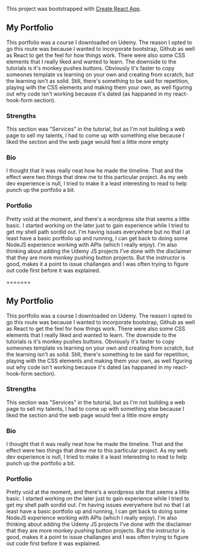 

This project was bootstrapped with [Create React App](https://github.com/facebook/create-react-app).


## My Portfolio
This portfolio was a course I downloaded on Udemy.  The reason I opted to go this route was because I wanted to incorporate bootstrap, Github as well as React to get the feel for how things work.  There were also some CSS elements that I really liked and wanted to learn.  The downside to the tutorials is it's monkey pushes buttons.  Obviously it's faster to copy someones template vs learning on your own and creating from scratch, but the learning isn't as solid.  Still, there's something to be said for repetition, playing with the CSS elements and making them your own, as well figuring out why code isn't working because it's dated (as happaned in my react-hook-form section). 

### Strengths

This section was "Services" in the tutorial, but as I'm not building a web page to sell my talents, I had to come up with something else because I liked the section and the web page would feel a little more empty

### Bio

I thought that it was really neat how he made the timeline.  That and the <Particle> effect were two things that drew me to this particular project.  As my web dev experience is null, I tried to make it a least interesting to read to help punch up the portfolio a bit.

### Portfolio
  
Pretty void at the moment, and there's a wordpress site that seems a little basic.  I started working on the later just to gain experience while I tried to get my shell path sordid out.  I'm having issues everywhere but no that I at least have a basic portfolio up and running, I can get back to doing some NodeJS experience working with APIs (which I really enjoy). I'm also thinking about adding the Udemy JS projects I've done with the disclaimer that they are more monkey pushing button projects.  But the instructor is good, makes it a point to issue challanges and I was often trying to figure out code first before it was explained.  

=======

## My Portfolio
This portfolio was a course I downloaded on Udemy.  The reason I opted to go this route was because I wanted to incorporate bootstrap, Github as well as React to get the feel for how things work.  There were also some CSS elements that I really liked and wanted to learn.  The downside to the tutorials is it's monkey pushes buttons.  Obviously it's faster to copy someones template vs learning on your own and creating from scratch, but the learning isn't as solid.  Still, there's something to be said for repetition, playing with the CSS elements and making them your own, as well figuring out why code isn't working because it's dated (as happaned in my react-hook-form section). 

### Strengths

This section was "Services" in the tutorial, but as I'm not building a web page to sell my talents, I had to come up with something else because I liked the section and the web page would feel a little more empty

### Bio

I thought that it was really neat how he made the timeline.  That and the <Particle> effect were two things that drew me to this particular project.  As my web dev experience is null, I tried to make it a least interesting to read to help punch up the portfolio a bit.

### Portfolio
  
Pretty void at the moment, and there's a wordpress site that seems a little basic.  I started working on the later just to gain experience while I tried to get my shell path sordid out.  I'm having issues everywhere but no that I at least have a basic portfolio up and running, I can get back to doing some NodeJS experience working with APIs (which I really enjoy). I'm also thinking about adding the Udemy JS projects I've done with the disclaimer that they are more monkey pushing button projects.  But the instructor is good, makes it a point to issue challanges and I was often trying to figure out code first before it was explained.  

